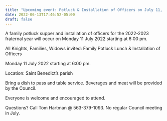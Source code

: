 ```yaml
---
title: "Upcoming event: Potluck & Installation of Officers on July 11, 2022"
date: 2022-06-13T17:46:52-05:00
draft: false
---
```

A family potluck supper and installation of officers for the 2022-2023 fraternal year will occur on Monday 11 July 2022 starting at 6:00 pm.
<!--more-->

All Knights, Families, Widows invited:
Family Potluck Lunch & Installation of Officers

Monday 11 July 2022 starting at 6:00 pm.

Location:  Saint Benedict’s parish

Bring a dish to pass and table service.  Beverages and meat will be provided by the Council.

Everyone is welcome and encouraged to attend.

Questions?  Call Tom Hartman @ 563-379-1093. No regular Council meeting in July.
